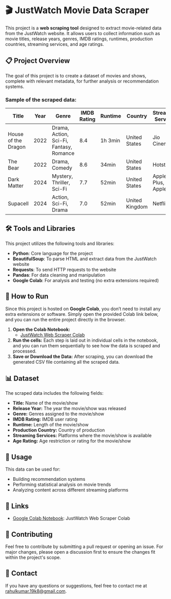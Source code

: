 
<h1>🎬 JustWatch Movie Data Scraper</h1>

<p>This project is a <strong>web scraping tool</strong> designed to extract movie-related data from the JustWatch website. It allows users to collect information such as movie titles, release years, genres, IMDB ratings, runtimes, production countries, streaming services, and age ratings.</p>

<h2>📋 Project Overview</h2>

<p>The goal of this project is to create a dataset of movies and shows, complete with relevant metadata, for further analysis or recommendation systems.</p>

<h3>Sample of the scraped data:</h3>

<table>
  <thead>
    <tr>
      <th>Title</th>
      <th>Year</th>
      <th>Genre</th>
      <th>IMDB Rating</th>
      <th>Runtime</th>
      <th>Country</th>
      <th>Streaming Services</th>
      <th>Age Rating</th>
    </tr>
  </thead>
  <tbody>
    <tr>
      <td>House of the Dragon</td>
      <td>2022</td>
      <td>Drama, Action, Sci-Fi, Fantasy, Romance</td>
      <td>8.4</td>
      <td>1h 3min</td>
      <td>United States</td>
      <td>Jio Cinema</td>
      <td>A</td>
    </tr>
    <tr>
      <td>The Bear</td>
      <td>2022</td>
      <td>Drama, Comedy</td>
      <td>8.6</td>
      <td>34min</td>
      <td>United States</td>
      <td>Hotstar</td>
      <td></td>
    </tr>
    <tr>
      <td>Dark Matter</td>
      <td>2024</td>
      <td>Mystery, Thriller, Sci-Fi</td>
      <td>7.7</td>
      <td>52min</td>
      <td>United States</td>
      <td>Apple TV Plus, Apple TV+</td>
      <td>A</td>
    </tr>
    <tr>
      <td>Supacell</td>
      <td>2024</td>
      <td>Action, Sci-Fi, Drama</td>
      <td>7.0</td>
      <td>52min</td>
      <td>United Kingdom</td>
      <td>Netflix</td>
      <td></td>
    </tr>
  </tbody>
</table>

<h2>🛠️ Tools and Libraries</h2>

<p>This project utilizes the following tools and libraries:</p>
<ul>
  <li><strong>Python</strong>: Core language for the project</li>
  <li><strong>BeautifulSoup</strong>: To parse HTML and extract data from the JustWatch website</li>
  <li><strong>Requests</strong>: To send HTTP requests to the website</li>
  <li><strong>Pandas</strong>: For data cleaning and manipulation</li>
  <li><strong>Google Colab</strong>: For analysis and testing (no extra extensions required)</li>
</ul>

<h2>🚀 How to Run</h2>

<p>Since this project is hosted on <strong>Google Colab</strong>, you don’t need to install any extra extensions or software. Simply open the provided Colab link below, and you can run the entire project directly in the browser.</p>

<ol>
  <li><strong>Open the Colab Notebook:</strong>
    <ul>
      <li><a href="#">JustWatch Web Scraper Colab</a></li>
    </ul>
  </li>
  <li><strong>Run the cells:</strong> Each step is laid out in individual cells in the notebook, and you can run them sequentially to see how the data is scraped and processed.</li>
  <li><strong>Save or Download the Data:</strong> After scraping, you can download the generated CSV file containing all the scraped data.</li>
</ol>

<h2>📊 Dataset</h2>

<p>The scraped data includes the following fields:</p>
<ul>
  <li><strong>Title:</strong> Name of the movie/show</li>
  <li><strong>Release Year:</strong> The year the movie/show was released</li>
  <li><strong>Genre:</strong> Genres assigned to the movie/show</li>
  <li><strong>IMDB Rating:</strong> IMDB user rating</li>
  <li><strong>Runtime:</strong> Length of the movie/show</li>
  <li><strong>Production Country:</strong> Country of production</li>
  <li><strong>Streaming Services:</strong> Platforms where the movie/show is available</li>
  <li><strong>Age Rating:</strong> Age restriction or rating for the movie/show</li>
</ul>

<h2>📄 Usage</h2>

<p>This data can be used for:</p>
<ul>
  <li>Building recommendation systems</li>
  <li>Performing statistical analysis on movie trends</li>
  <li>Analyzing content across different streaming platforms</li>
</ul>

<h2>🔗 Links</h2>

<ul>
  <li><a href="https://colab.research.google.com/drive/1wL31tKADjwyH1ROOIPWPYI9lNLz0tZzB#scrollTo=tytqsADVR2x6">Google Colab Notebook</a>: JustWatch Web Scraper Colab</li>
</ul>

<h2>🤝 Contributing</h2>

<p>Feel free to contribute by submitting a pull request or opening an issue. For major changes, please open a discussion first to ensure the changes fit within the project's scope.</p>

<h2>📧 Contact</h2>

<p>If you have any questions or suggestions, feel free to contact me at <a href="mailto:rahulkumar.19k8@gmail.com">rahulkumar.19k8@gmail.com</a>.</p>

